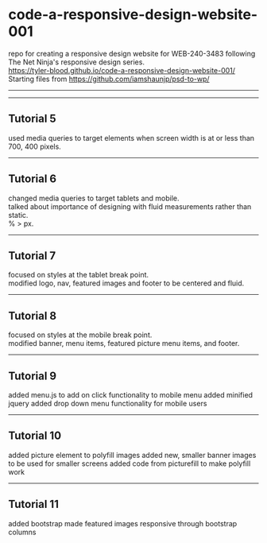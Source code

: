 # code-a-responsive-design-website-001

repo for creating a responsive design website for WEB-240-3483 following The Net Ninja's responsive design series.  
<https://tyler-blood.github.io/code-a-responsive-design-website-001/>  
Starting files from <https://github.com/iamshaunjp/psd-to-wp/>

---
---

## Tutorial 5

used media queries to target elements when screen width is at or less than 700, 400 pixels.

---

## Tutorial 6

changed media queries to target tablets and mobile.  
talked about importance of designing with fluid measurements rather than static.  
  % > px.

---

## Tutorial 7

focused on styles at the tablet break point.  
modified logo, nav, featured images and footer to be centered and fluid.

---

## Tutorial 8

focused on styles at the mobile break point.  
modified banner, menu items, featured picture menu items, and footer.  

---

## Tutorial 9

added menu.js to add on click functionality to mobile menu
added minified jquery
added drop down menu functionality for mobile users

---

## Tutorial 10

added picture element to polyfill images
added new, smaller banner images to be used for smaller screens
added code from picturefill to make polyfill work

---

## Tutorial 11

added bootstrap
made featured images responsive through bootstrap columns
